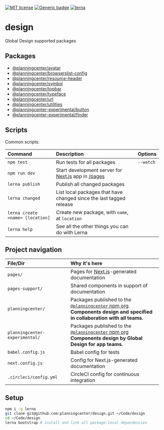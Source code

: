 [![MIT license](https://img.shields.io/badge/License-MIT-blue.svg)](https://lbesson.mit-license.org/)
[![Generic badge](https://img.shields.io/badge/maintained%20by-global%20design-green.svg)](https://shields.io/)
[![lerna](https://img.shields.io/badge/maintained%20with-lerna-cc00ff.svg)](https://lernajs.io/)

# design

Global Design supported packages

## Packages

- [@planningcenter/avatar](/planningcenter/avatar)
- [@planningcenter/browserslist-config](/planningcenter/browserslist-config)
- [@planningcenter/resource-header](/planningcenter/resource-header)
- [@planningcenter/symbol](/planningcenter/symbol)
- [@planningcenter/topbar](/planningcenter/topbar)
- [@planningcenter/typeface](/planningcenter/typeface)
- [@planningcenter/url](/planningcenter/url)
- [@planningcenter/utilities](/planningcenter/utilities)
- [@planningcenter-experimental/button](/planningcenter-experimental/button)
- [@planningcenter-experimental/finder](/planningcenter-experimental/finder)

## Scripts

Common scripts:

| Command                          | Description                                                                        | Options   |
| :------------------------------- | :--------------------------------------------------------------------------------- | :-------- |
| `npm test`                       | Run tests for all packages                                                         | `--watch` |
| `npm run dev`                    | Start development server for [Next.js](https://nextjs.org) app in [/pages](/pages) |           |
| `lerna publish`                  | Publish all changed packages                                                       |           |
| `lerna changed`                  | List local packages that have changed since the last tagged release                |           |
| `lerna create <name> [location]` | Create new package, with `name`, at `location`                                     |           |
| `lerna help`                     | See all the other things you can do with Lerna                                     |           |

## Project navigation

| File/Dir                       | Why it's here                                                                                                                                                              |
| :----------------------------- | :------------------------------------------------------------------------------------------------------------------------------------------------------------------------- |
| `pages/`                       | Pages for [Next.js](https://nextjs.org)-generated documentation                                                                                                            |
| `pages-support/`               | Shared components in support of documentation                                                                                                                              |
| `planningcenter/`              | Packages published to the [`@planningcenter` npm org](https://www.npmjs.com/org/planningcenter).<br />**Components design and specified in collaboration with all teams.** |
| `planningcenter-experimental/` | Packages published to the [`@planningcenter` npm org](https://www.npmjs.com/org/planningcenter)<br />**Components design by Global Design for app teams.**                 |
| `babel.config.js`              | Babel config for tests                                                                                                                                                     |
| `next.config.js`               | Config for Next.js-generated documentation                                                                                                                                 |
| `.circleci/config.yml`         | CircleCI config for continuous integration                                                                                                                                 |

## Setup

```bash
npm i -g lerna
git clone git@github.com:planningcenter/design.git ~/Code/design
cd ~/Code/design
lerna bootstrap # install and link all package-local dependencies
```
